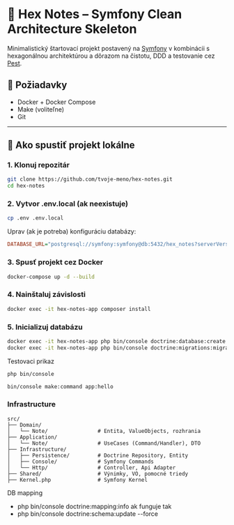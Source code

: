 # 📝 Hex Notes – Symfony Clean Architecture Skeleton

Minimalistický štartovací projekt postavený na [Symfony](https://symfony.com/) v kombinácii s hexagonálnou architektúrou a dôrazom na čistotu, DDD a testovanie cez [Pest](https://pestphp.com/).

## 🔧 Požiadavky

- Docker + Docker Compose
- Make (voliteľne)
- Git

---

## 🚀 Ako spustiť projekt lokálne

### 1. Klonuj repozitár

```bash
git clone https://github.com/tvoje-meno/hex-notes.git
cd hex-notes
```
### 2. Vytvor .env.local (ak neexistuje)
```bash
cp .env .env.local
```
Uprav (ak je potreba) konfiguráciu databázy:
```ini
DATABASE_URL="postgresql://symfony:symfony@db:5432/hex_notes?serverVersion=15&charset=utf8"
```
### 3. Spusť projekt cez Docker
```bash
docker-compose up -d --build
```
### 4. Nainštaluj závislosti
```bash
docker exec -it hex-notes-app composer install
```
### 5. Inicializuj databázu
```bash
docker exec -it hex-notes-app php bin/console doctrine:database:create
docker exec -it hex-notes-app php bin/console doctrine:migrations:migrate
```
Testovaci prikaz
```bash
php bin/console
```
```bash
bin/console make:command app:hello
```
 ### Infrastructure
``````
src/
├── Domain/
│   └── Note/                # Entita, ValueObjects, rozhrania
├── Application/
│   └── Note/                # UseCases (Command/Handler), DTO
├── Infrastructure/
│   ├── Persistence/         # Doctrine Repository, Entity
│   ├── Console/             # Symfony Commands
│   └── Http/                # Controller, Api Adapter
├── Shared/                  # Výnimky, VO, pomocné triedy
├── Kernel.php               # Symfony Kernel

``````
DB
mapping
- php bin/console doctrine:mapping:info
ak funguje tak 
- php bin/console doctrine:schema:update --force



